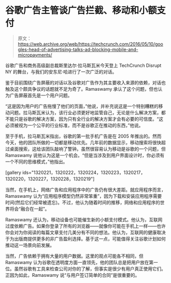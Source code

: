 # 谷歌广告主管谈广告拦截、移动和小额支付

> 原文：<https://web.archive.org/web/https://techcrunch.com/2016/05/10/googles-head-of-advertising-talks-ad-blocking-mobile-and-micropayments/>

谷歌广告和商务高级副总裁斯里达尔·拉马斯瓦米今天登上 TechCrunch Disrupt NY 的舞台，与我们的安东尼·哈进行了一次广泛的对话。

鉴于目前围绕广告屏蔽的对话以及谷歌对广告作为其主要收入来源的依赖，对话也触及这个颇具争议的话题就不足为奇了。Ramaswamy 承认了这个问题，但也认为广告屏蔽首先是一个用户问题。

“这是因为用户的广告拖慢了他们的页面，”他说，并补充说这是一个特别糟糕的移动问题。拉马斯瓦米认为，该行业必须更好地监管自己，无论是什么解决方案，都不能只是谷歌的解决方案，因为只有全行业的解决方案才会有必要的可信度。“这必须被视为一个公平的行业标准，而不是谷歌正在推动的东西，”他说。

至于手机，拉马斯瓦米指出，谷歌的第一批手机广告是在 2005 年推出的。然而今天，他的团队所做的一切都是移动优先。几年前的数据显示，移动搜索将很快超过桌面搜索，这给该团队敲响了警钟。虽然很容易认为移动是谷歌的一个问题，但 Ramaswamy 说他认为这是一个机会。“但是当涉及到用户界面设计时，你必须有一个不同的思维模式，”他指出。

[gallery ids="1320221，1320222，1320224，1320223，1320217，1320220，1320227，1320228，1320219"]

当然，在手机上，网络广告和应用程序中的广告仍有很大差距。就应用程序而言，Ramaswamy 认为“应用程序模型仍然非常笨重”，因为下载和安装应用程序需要时间(然后它们经常被遗忘)。不过，他认为随着时间的推移，网络和应用程序的世界将会“融合在一起”。

Ramaswamy 还认为，移动设备也可能催生新的小额支付模式。他认为，互联网过度依赖广告。如果你登录了所有的浏览器——就像你可能在手机上一样——也许你会对为你阅读的每篇文章支付几美分有不同的想法。他认为，互联网的健康取决于为出版商提供更多的非广告盈利选择。基于这一点，可能值得关注谷歌计划如何推动这一场景向前发展。

当然，广告依赖于拥有大量的用户数据。这里的观点可能各不相同，但 Ramaswamy 认为谷歌在透明度方面一直领先，他的团队总是把用户放在第一位。虽然谷歌有工具来检查公司对你的了解，但事实是很少有用户真正使用它们。正因为如此，Ramaswamy 说“与用户签订简单的合同”是很重要的。